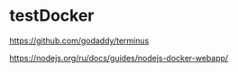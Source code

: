 # testDocker

https://github.com/godaddy/terminus

https://nodejs.org/ru/docs/guides/nodejs-docker-webapp/
